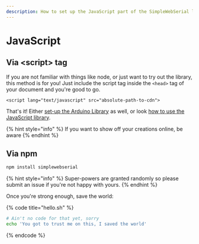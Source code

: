 ```yaml
---
description: How to set up the JavaScript part of the SimpleWebSerial library.
---
```


# JavaScript

## Via &lt;script&gt; tag

If you are not familiar with things like node, or just want to try out the library, this method is for you! Just include the script tag inside the `<head>` tag of your document and you're good to go.

```
<script lang="text/javascript" src="absolute-path-to-cdn">
```

That's it! Either [set-up the Arduino Library](arduino.md) as well, or look [how to use the JavaScript library](../usage/javascript.md).

{% hint style="info" %}
If you want to show off your creations online, be aware 
{% endhint %}

## Via npm

```javascript
npm install simplewebserial
```

{% hint style="info" %}
 Super-powers are granted randomly so please submit an issue if you're not happy with yours.
{% endhint %}

Once you're strong enough, save the world:

{% code title="hello.sh" %}
```bash
# Ain't no code for that yet, sorry
echo 'You got to trust me on this, I saved the world'
```
{% endcode %}



